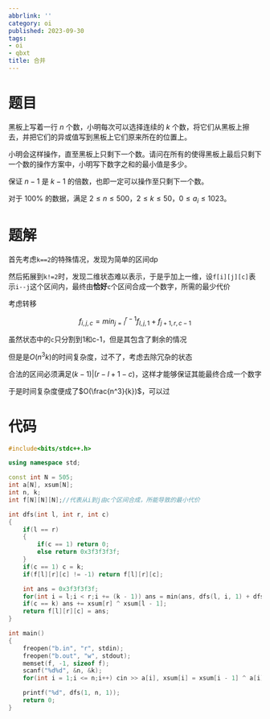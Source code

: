 ```yaml
---
abbrlink: ''
category: oi
published: 2023-09-30
tags:
- oi
- qbxt
title: 合并
---
```

# 题目

黑板上写着一行 $n$ 个数，小明每次可以选择连续的 $k$ 个数，将它们从黑板上擦去，并把它们的异或值写到黑板上它们原来所在的位置上。

小明会这样操作，直至黑板上只剩下一个数。请问在所有的使得黑板上最后只剩下一个数的操作方案中，小明写下数字之和的最小值是多少。

保证 $n-1$ 是 $k-1$ 的倍数，也即一定可以操作至只剩下一个数。

对于 $100\%$ 的数据，满足 $2 \leq n \leq 500$，$2 \leq k \leq 50$，$0 \leq a_i \leq 1023$。

# 题解

首先考虑`k==2`的特殊情况，发现为简单的区间dp

然后拓展到`k!=2`时，发现二维状态难以表示，于是乎加上一维，设`f[i][j][c]`表示`i--j`这个区间内，最终由**恰好**`c`个区间合成一个数字，所需的最少代价

考虑转移

$$
f_{i,j,c}=min^{r-1}_{j=l} f_{l,j,1}+f_{j+1,r,c-1}
$$

虽然状态中的`c`只分割到1和c-1，但是其包含了剩余的情况

但是是$O(n^3k)$的时间复杂度，过不了，考虑去除冗杂的状态

合法的区间必须满足$(k-1)|(r-l+1-c)$，这样才能够保证其能最终合成一个数字

于是时间复杂度便成了$O(\frac{n^3}{k})$，可以过

# 代码

```cpp
#include<bits/stdc++.h>

using namespace std;

const int N = 505;
int a[N], xsum[N];
int n, k;
int f[N][N][N];//代表从i到j由c个区间合成，所能导致的最小代价 

int dfs(int l, int r, int c)
{
	if(l == r)
	{
		if(c == 1) return 0;
		else return 0x3f3f3f3f;
	}
	if(c == 1) c = k;
	if(f[l][r][c] != -1) return f[l][r][c];

	int ans = 0x3f3f3f3f;
	for(int i = l;i < r;i += (k - 1)) ans = min(ans, dfs(l, i, 1) + dfs(i + 1, r, c - 1));
	if(c == k) ans += xsum[r] ^ xsum[l - 1];
	return f[l][r][c] = ans;
}

int main()
{
    freopen("b.in", "r", stdin);
    freopen("b.out", "w", stdout);
	memset(f, -1, sizeof f); 
	scanf("%d%d", &n, &k);
	for(int i = 1;i <= n;i++) cin >> a[i], xsum[i] = xsum[i - 1] ^ a[i];

	printf("%d", dfs(1, n, 1));
	return 0;
}
```



